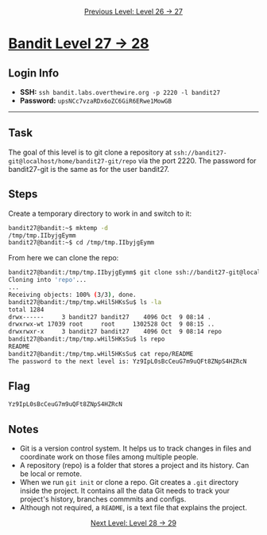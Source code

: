 <p align="center">
<a href="level-26→27.md">Previous Level: Level 26 → 27</a>
</p>

# [Bandit Level 27 → 28](https://overthewire.org/wargames/bandit/bandit27.html)

## Login Info
- **SSH:** `ssh bandit.labs.overthewire.org -p 2220 -l bandit27`
- **Password:** `upsNCc7vzaRDx6oZC6GiR6ERwe1MowGB`

---

## Task 
The goal of this level is to git clone a repository at `ssh://bandit27-git@localhost/home/bandit27-git/repo` via the port 2220. The password for bandit27-git is the same as for the user bandit27.  

## Steps
Create a temporary directory to work in and switch to it:
```bash
bandit27@bandit:~$ mktemp -d
/tmp/tmp.IIbyjgEymm
bandit27@bandit:~$ cd /tmp/tmp.IIbyjgEymm
```
From here we can clone the repo:
```bash
bandit27@bandit:/tmp/tmp.IIbyjgEymm$ git clone ssh://bandit27-git@localhost:2220/home/bandit27-git/repo 
Cloning into 'repo'...
...
Receiving objects: 100% (3/3), done.
bandit27@bandit:/tmp/tmp.wHil5HKsSu$ ls -la                                        
total 1284
drwx------     3 bandit27 bandit27    4096 Oct  9 08:14 .
drwxrwx-wt 17039 root     root     1302528 Oct  9 08:15 ..
drwxrwxr-x     3 bandit27 bandit27    4096 Oct  9 08:14 repo
bandit27@bandit:/tmp/tmp.wHil5HKsSu$ ls repo
README
bandit27@bandit:/tmp/tmp.wHil5HKsSu$ cat repo/README
The password to the next level is: Yz9IpL0sBcCeuG7m9uQFt8ZNpS4HZRcN
```

## Flag
```bash
Yz9IpL0sBcCeuG7m9uQFt8ZNpS4HZRcN
```

## Notes
- Git is a version control system. It helps us to track changes in files and coordinate work on those files among multiple people.
- A repository (repo) is a folder that stores a project and its history. Can be local or remote.
- When we run `git init` or clone a repo. Git creates a `.git` directory inside the project. It contains all the data Git needs to track your project's history, branches commmits and configs.
- Although not required, a `README`, is a text file that explains the project. 


<p align="center">
<a href="level-28→29.md">Next Level: Level 28 → 29</a>
</p>


